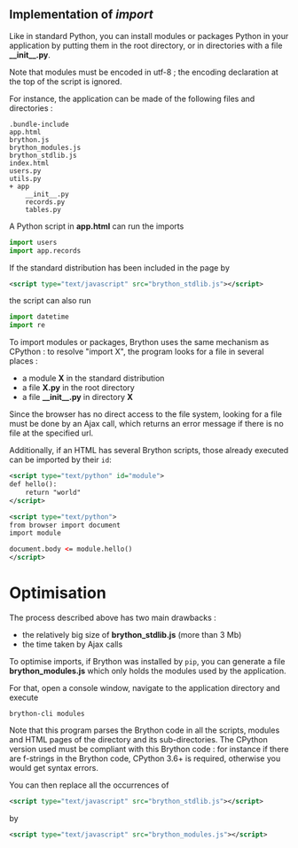 Implementation of _import_
--------------------------

Like in standard Python, you can install modules or packages Python in your
application by putting them in the root directory, or in directories with a
file __\_\_init\_\_.py__.

Note that modules must be encoded in utf-8 ; the encoding declaration at the
top of the script is ignored.

For instance, the application can be made of the following files and
directories :

    .bundle-include
    app.html
    brython.js
    brython_modules.js
    brython_stdlib.js
    index.html
    users.py
    utils.py
    + app
        __init__.py
        records.py
        tables.py

A Python script in __app.html__ can run the imports

```python
import users
import app.records
```

If the standard distribution has been included in the page by

```xml
<script type="text/javascript" src="brython_stdlib.js"></script>
```

the script can also run

```python
import datetime
import re
```

To import modules or packages, Brython uses the same mechanism as CPython : to
resolve "import X", the program looks for a file in several places :

- a module __X__ in the standard distribution
- a file __X.py__ in the root directory
- a file __\_\_init\_\_.py__ in directory __X__

Since the browser has no direct access to the file system, looking for a file
must be done by an Ajax call, which returns an error message if there is no
file at the specified url.

Additionally, if an HTML has several Brython scripts, those already executed
can be imported by their `id`:

```xml
<script type="text/python" id="module">
def hello():
    return "world"
</script>

<script type="text/python">
from browser import document
import module

document.body <= module.hello()
</script>
```

Optimisation
============
The process described above has two main drawbacks :

- the relatively big size of __brython_stdlib.js__ (more than 3 Mb)
- the time taken by Ajax calls

To optimise imports, if Brython was installed by `pip`, you can generate
a file __brython_modules.js__ which only holds the modules used by the
application.

For that, open a console window, navigate to the application directory and
execute

```console
brython-cli modules
```

Note that this program parses the Brython code in all the scripts, modules
and HTML pages of the directory and its sub-directories. The CPython version
used must be compliant with this Brython code : for instance if there are
f-strings in the Brython code, CPython 3.6+ is required, otherwise you would
get syntax errors.

You can then replace all the occurrences of

```xml
<script type="text/javascript" src="brython_stdlib.js"></script>
```
by
```xml
<script type="text/javascript" src="brython_modules.js"></script>
```
